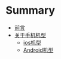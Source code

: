 # Summary

* [前言](README.md)
* [关于手机机型](qian_yan.md)
    * [ios机型](ios机型.md)
    * [Android机型](android机型.md)

